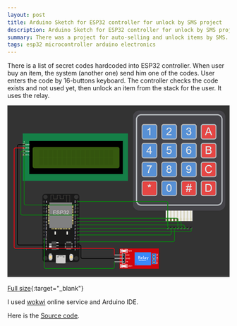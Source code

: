 ```yaml
---
layout: post
title: Arduino Sketch for ESP32 controller for unlock by SMS project
description: Arduino Sketch for ESP32 controller for unlock by SMS project.
summary: There was a project for auto-selling and unlock items by SMS. I've designed electronic schema based on ESP32 and implemented Arduino Sketch to control it.
tags: esp32 microcontroller arduino electronics
---
```


There is a list of secret codes hardcoded into ESP32 controller.
When user buy an item, the system (another one) send him one of the codes.
User enters the code by 16-buttons keyboard.
The controller checks the code exists and not used yet,
then unlock an item from the stack for the user.
It uses the relay.


![schema](/assets/images/2024-05-26-schema-preview.png)

[Full size](/assets/images/2024-05-26-schema.png){:target="_blank"}

I used [wokwi](https://wokwi.com/) online service and Arduino IDE.

Here is the [Source code](https://github.com/alex-alekseichuk/sms-lock/blob/main/controller.ino).
